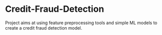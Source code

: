 # Credit-Fraud-Detection
Project aims at using feature preprocessing tools and simple ML models to create a credit fraud detection model.
